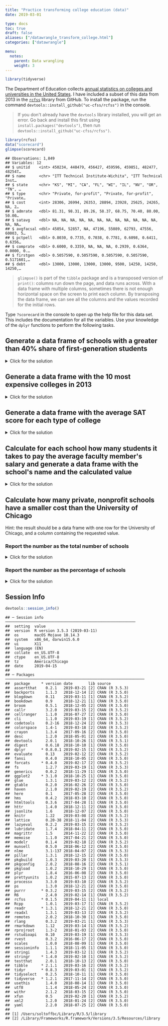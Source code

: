 ```yaml
---
title: "Practice transforming college education (data)"
date: 2019-03-01

type: docs
toc: true
draft: false
aliases: ["/datawrangle_transform_college.html"]
categories: ["datawrangle"]

menu:
  notes:
    parent: Data wrangling
    weight: 3
---
```





```r
library(tidyverse)
```

The Department of Education collects [annual statistics on colleges and universities in the United States](https://collegescorecard.ed.gov/). I have included a subset of this data from 2013 in the [`rcfss`](https://github.com/uc-cfss/rcfss) library from GitHub. To install the package, run the command `devtools::install_github("uc-cfss/rcfss")` in the console.

> If you don't already have the `devtools` library installed, you will get an error. Go back and install this first using `install.packages("devtools")`, then run `devtools::install_github("uc-cfss/rcfss")`.


```r
library(rcfss)
data("scorecard")
glimpse(scorecard)
```

```
## Observations: 1,849
## Variables: 12
## $ unitid    <int> 450234, 448479, 456427, 459596, 459851, 482477, 482547…
## $ name      <chr> "ITT Technical Institute-Wichita", "ITT Technical Inst…
## $ state     <chr> "KS", "MI", "CA", "FL", "WI", "IL", "NV", "OR", "TN", …
## $ type      <chr> "Private, for-profit", "Private, for-profit", "Private…
## $ cost      <int> 28306, 26994, 26353, 28894, 23928, 25625, 24265, NA, 2…
## $ admrate   <dbl> 81.31, 98.31, 89.26, 58.37, 68.75, 70.40, 80.00, 50.00…
## $ satavg    <dbl> NA, NA, NA, NA, NA, NA, NA, NA, NA, NA, NA, NA, NA, NA…
## $ avgfacsal <dbl> 45054, 52857, NA, 47196, 55089, 62793, 47556, 60003, 5…
## $ pctpell   <dbl> 0.8030, 0.7735, 0.7038, 0.7781, 0.6098, 0.6411, 0.6356…
## $ comprate  <dbl> 0.6000, 0.3359, NA, NA, NA, 0.2939, 0.6364, 0.0000, 0.…
## $ firstgen  <dbl> 0.5057590, 0.5057590, 0.5057590, 0.5057590, 0.5171601,…
## $ debt      <dbl> 13000, 13000, 13000, 13000, 9500, 14250, 14250, 14250,…
```

> `glimpse()` is part of the `tibble` package and is a transposed version of `print()`: columns run down the page, and data runs across. With a data frame with multiple columns, sometimes there is not enough horizontal space on the screen to print each column. By transposing the data frame, we can see all the columns and the values recorded for the initial rows.

Type `?scorecard` in the console to open up the help file for this data set. This includes the documentation for all the variables. Use your knowledge of the `dplyr` functions to perform the following tasks.

## Generate a data frame of schools with a greater than 40% share of first-generation students

<details> 
  <summary>Click for the solution</summary>
  <p>
  

```r
filter(.data = scorecard, firstgen > .40)
```

```
## # A tibble: 578 x 12
##    unitid name  state type   cost admrate satavg avgfacsal pctpell comprate
##     <int> <chr> <chr> <chr> <int>   <dbl>  <dbl>     <dbl>   <dbl>    <dbl>
##  1 450234 ITT … KS    Priv… 28306    81.3     NA     45054   0.803    0.6  
##  2 448479 ITT … MI    Priv… 26994    98.3     NA     52857   0.774    0.336
##  3 456427 ITT … CA    Priv… 26353    89.3     NA        NA   0.704   NA    
##  4 459596 ITT … FL    Priv… 28894    58.4     NA     47196   0.778   NA    
##  5 459851 Herz… WI    Priv… 23928    68.8     NA     55089   0.610   NA    
##  6 482477 DeVr… IL    Priv… 25625    70.4     NA     62793   0.641    0.294
##  7 482547 DeVr… NV    Priv… 24265    80       NA     47556   0.636    0.636
##  8 482592 DeVr… OR    Priv…    NA    50       NA     60003   0.671    0    
##  9 482617 DeVr… TN    Priv… 20983    66.7     NA     51660   0.720    0    
## 10 482662 DeVr… WA    Priv… 21999    77.8     NA     56160   0.586    0.290
## # … with 568 more rows, and 2 more variables: firstgen <dbl>, debt <dbl>
```

  </p>
</details>

## Generate a data frame with the 10 most expensive colleges in 2013

<details> 
  <summary>Click for the solution</summary>
  <p>
  
  We could use a combination of `arrange()` and `slice()` to sort the data frame from most to least expensive, then keep the first 10 rows:
  

```r
arrange(.data = scorecard, desc(cost)) %>%
  slice(1:10)
```

```
## # A tibble: 10 x 12
##    unitid name  state type   cost admrate satavg avgfacsal pctpell comprate
##     <int> <chr> <chr> <chr> <int>   <dbl>  <dbl>     <dbl>   <dbl>    <dbl>
##  1 195304 Sara… NY    Priv… 62636   61.7      NA     87309  0.194     0.692
##  2 179867 Wash… MO    Priv… 62594   15.6    1474    123579  0.0616    0.940
##  3 144050 Univ… IL    Priv… 62425    8.81   1504    153738  0.142     0.927
##  4 190150 Colu… NY    Priv… 61540    7.42   1471    151479  0.215     0.933
##  5 182670 Dart… NH    Priv… 61398    9.78   1446    120114  0.136     0.947
##  6 130697 Wesl… CT    Priv… 61167   20.9    1387    103437  0.184     0.915
##  7 147767 Nort… IL    Priv… 60729   15.3    1458    135396  0.142     0.942
##  8 120254 Occi… CA    Priv… 60655   42.4    1303     95391  0.215     0.878
##  9 115409 Harv… CA    Priv… 60613   18.2    1483    114885  0.131     0.908
## 10 230816 Benn… VT    Priv… 60556   64.9      NA     82017  0.215     0.672
## # … with 2 more variables: firstgen <dbl>, debt <dbl>
```

 We can also use the `top_n()` function in `dplyr` to accomplish the same thing in one line of code.


```r
top_n(x = scorecard, n = 10, wt = cost)
```

```
## # A tibble: 10 x 12
##    unitid name  state type   cost admrate satavg avgfacsal pctpell comprate
##     <int> <chr> <chr> <chr> <int>   <dbl>  <dbl>     <dbl>   <dbl>    <dbl>
##  1 120254 Occi… CA    Priv… 60655   42.4    1303     95391  0.215     0.878
##  2 195304 Sara… NY    Priv… 62636   61.7      NA     87309  0.194     0.692
##  3 115409 Harv… CA    Priv… 60613   18.2    1483    114885  0.131     0.908
##  4 130697 Wesl… CT    Priv… 61167   20.9    1387    103437  0.184     0.915
##  5 147767 Nort… IL    Priv… 60729   15.3    1458    135396  0.142     0.942
##  6 144050 Univ… IL    Priv… 62425    8.81   1504    153738  0.142     0.927
##  7 230816 Benn… VT    Priv… 60556   64.9      NA     82017  0.215     0.672
##  8 182670 Dart… NH    Priv… 61398    9.78   1446    120114  0.136     0.947
##  9 179867 Wash… MO    Priv… 62594   15.6    1474    123579  0.0616    0.940
## 10 190150 Colu… NY    Priv… 61540    7.42   1471    151479  0.215     0.933
## # … with 2 more variables: firstgen <dbl>, debt <dbl>
```

  Notice that the resulting data frame is not sorted in order from most to least expensive - instead it is sorted in the original order from the data frame, but still only contains the 10 most expensive schools based on cost.
  
  </p>
</details>

## Generate a data frame with the average SAT score for each type of college

<details> 
  <summary>Click for the solution</summary>
  <p>
  

```r
scorecard %>%
  group_by(type) %>%
  summarize(mean_sat = mean(satavg, na.rm = TRUE))
```

```
## # A tibble: 3 x 2
##   type                mean_sat
##   <chr>                  <dbl>
## 1 Private, for-profit    1002.
## 2 Private, nonprofit     1075.
## 3 Public                 1037.
```

  </p>
</details>

## Calculate for each school how many students it takes to pay the average faculty member's salary and generate a data frame with the school's name and the calculated value

<details> 
  <summary>Click for the solution</summary>
  <p>
  

```r
scorecard %>%
  mutate(ratio = avgfacsal / cost) %>%
  select(name, ratio)
```

```
## # A tibble: 1,849 x 2
##    name                                 ratio
##    <chr>                                <dbl>
##  1 ITT Technical Institute-Wichita       1.59
##  2 ITT Technical Institute-Swartz Creek  1.96
##  3 ITT Technical Institute-Concord      NA   
##  4 ITT Technical Institute-Tallahassee   1.63
##  5 Herzing University-Brookfield         2.30
##  6 DeVry University-Illinois             2.45
##  7 DeVry University-Nevada               1.96
##  8 DeVry University-Oregon              NA   
##  9 DeVry University-Tennessee            2.46
## 10 DeVry University-Washington           2.55
## # … with 1,839 more rows
```

  </p>
</details>

## Calculate how many private, nonprofit schools have a smaller cost than the University of Chicago

Hint: the result should be a data frame with one row for the University of Chicago, and a column containing the requested value.

### Report the number as the total number of schools

<details> 
  <summary>Click for the solution</summary>
  <p>
  

```r
scorecard %>%
  filter(type == "Private, nonprofit") %>%
  arrange(cost) %>%
  # use row_number() but subtract 1 since UChicago is not cheaper than itself
  mutate(school_cheaper = row_number() - 1) %>%
  filter(name == "University of Chicago") %>%
  glimpse()
```

```
## Observations: 1
## Variables: 13
## $ unitid         <int> 144050
## $ name           <chr> "University of Chicago"
## $ state          <chr> "IL"
## $ type           <chr> "Private, nonprofit"
## $ cost           <int> 62425
## $ admrate        <dbl> 8.81
## $ satavg         <dbl> 1504
## $ avgfacsal      <dbl> 153738
## $ pctpell        <dbl> 0.1419
## $ comprate       <dbl> 0.9268
## $ firstgen       <dbl> 0.1185808
## $ debt           <dbl> 16350
## $ school_cheaper <dbl> 1077
```

  </p>
</details>

### Report the number as the percentage of schools

<details> 
  <summary>Click for the solution</summary>
  <p>
  

```r
scorecard %>%
  filter(type == "Private, nonprofit") %>%
  mutate(cost_rank = percent_rank(cost)) %>%
  filter(name == "University of Chicago") %>%
  glimpse()
```

```
## Observations: 1
## Variables: 13
## $ unitid    <int> 144050
## $ name      <chr> "University of Chicago"
## $ state     <chr> "IL"
## $ type      <chr> "Private, nonprofit"
## $ cost      <int> 62425
## $ admrate   <dbl> 8.81
## $ satavg    <dbl> 1504
## $ avgfacsal <dbl> 153738
## $ pctpell   <dbl> 0.1419
## $ comprate  <dbl> 0.9268
## $ firstgen  <dbl> 0.1185808
## $ debt      <dbl> 16350
## $ cost_rank <dbl> 0.9981464
```

  </p>
</details>

## Session Info



```r
devtools::session_info()
```

```
## ─ Session info ──────────────────────────────────────────────────────────
##  setting  value                       
##  version  R version 3.5.3 (2019-03-11)
##  os       macOS Mojave 10.14.3        
##  system   x86_64, darwin15.6.0        
##  ui       X11                         
##  language (EN)                        
##  collate  en_US.UTF-8                 
##  ctype    en_US.UTF-8                 
##  tz       America/Chicago             
##  date     2019-04-15                  
## 
## ─ Packages ──────────────────────────────────────────────────────────────
##  package     * version date       lib source        
##  assertthat    0.2.1   2019-03-21 [2] CRAN (R 3.5.3)
##  backports     1.1.3   2018-12-14 [2] CRAN (R 3.5.0)
##  blogdown      0.11    2019-03-11 [1] CRAN (R 3.5.2)
##  bookdown      0.9     2018-12-21 [1] CRAN (R 3.5.0)
##  broom         0.5.1   2018-12-05 [2] CRAN (R 3.5.0)
##  callr         3.2.0   2019-03-15 [2] CRAN (R 3.5.2)
##  cellranger    1.1.0   2016-07-27 [2] CRAN (R 3.5.0)
##  cli           1.1.0   2019-03-19 [1] CRAN (R 3.5.2)
##  codetools     0.2-16  2018-12-24 [2] CRAN (R 3.5.3)
##  colorspace    1.4-1   2019-03-18 [2] CRAN (R 3.5.2)
##  crayon        1.3.4   2017-09-16 [2] CRAN (R 3.5.0)
##  desc          1.2.0   2018-05-01 [2] CRAN (R 3.5.0)
##  devtools      2.0.1   2018-10-26 [1] CRAN (R 3.5.1)
##  digest        0.6.18  2018-10-10 [1] CRAN (R 3.5.0)
##  dplyr       * 0.8.0.1 2019-02-15 [1] CRAN (R 3.5.2)
##  evaluate      0.13    2019-02-12 [2] CRAN (R 3.5.2)
##  fansi         0.4.0   2018-10-05 [2] CRAN (R 3.5.0)
##  forcats     * 0.4.0   2019-02-17 [2] CRAN (R 3.5.2)
##  fs            1.2.7   2019-03-19 [1] CRAN (R 3.5.3)
##  generics      0.0.2   2018-11-29 [1] CRAN (R 3.5.0)
##  ggplot2     * 3.1.0   2018-10-25 [1] CRAN (R 3.5.0)
##  glue          1.3.1   2019-03-12 [2] CRAN (R 3.5.2)
##  gtable        0.2.0   2016-02-26 [2] CRAN (R 3.5.0)
##  haven         2.1.0   2019-02-19 [2] CRAN (R 3.5.2)
##  here          0.1     2017-05-28 [2] CRAN (R 3.5.0)
##  hms           0.4.2   2018-03-10 [2] CRAN (R 3.5.0)
##  htmltools     0.3.6   2017-04-28 [1] CRAN (R 3.5.0)
##  httr          1.4.0   2018-12-11 [2] CRAN (R 3.5.0)
##  jsonlite      1.6     2018-12-07 [2] CRAN (R 3.5.0)
##  knitr         1.22    2019-03-08 [2] CRAN (R 3.5.2)
##  lattice       0.20-38 2018-11-04 [2] CRAN (R 3.5.3)
##  lazyeval      0.2.2   2019-03-15 [2] CRAN (R 3.5.2)
##  lubridate     1.7.4   2018-04-11 [2] CRAN (R 3.5.0)
##  magrittr      1.5     2014-11-22 [2] CRAN (R 3.5.0)
##  memoise       1.1.0   2017-04-21 [2] CRAN (R 3.5.0)
##  modelr        0.1.4   2019-02-18 [2] CRAN (R 3.5.2)
##  munsell       0.5.0   2018-06-12 [2] CRAN (R 3.5.0)
##  nlme          3.1-137 2018-04-07 [2] CRAN (R 3.5.3)
##  pillar        1.3.1   2018-12-15 [2] CRAN (R 3.5.0)
##  pkgbuild      1.0.3   2019-03-20 [1] CRAN (R 3.5.3)
##  pkgconfig     2.0.2   2018-08-16 [2] CRAN (R 3.5.1)
##  pkgload       1.0.2   2018-10-29 [1] CRAN (R 3.5.0)
##  plyr          1.8.4   2016-06-08 [2] CRAN (R 3.5.0)
##  prettyunits   1.0.2   2015-07-13 [2] CRAN (R 3.5.0)
##  processx      3.3.0   2019-03-10 [2] CRAN (R 3.5.2)
##  ps            1.3.0   2018-12-21 [2] CRAN (R 3.5.0)
##  purrr       * 0.3.2   2019-03-15 [2] CRAN (R 3.5.2)
##  R6            2.4.0   2019-02-14 [1] CRAN (R 3.5.2)
##  rcfss       * 0.1.5   2019-04-11 [1] local         
##  Rcpp          1.0.1   2019-03-17 [1] CRAN (R 3.5.2)
##  readr       * 1.3.1   2018-12-21 [2] CRAN (R 3.5.0)
##  readxl        1.3.1   2019-03-13 [2] CRAN (R 3.5.2)
##  remotes       2.0.2   2018-10-30 [1] CRAN (R 3.5.0)
##  rlang         0.3.2   2019-03-21 [1] CRAN (R 3.5.3)
##  rmarkdown     1.12    2019-03-14 [1] CRAN (R 3.5.2)
##  rprojroot     1.3-2   2018-01-03 [2] CRAN (R 3.5.0)
##  rstudioapi    0.10    2019-03-19 [1] CRAN (R 3.5.3)
##  rvest         0.3.2   2016-06-17 [2] CRAN (R 3.5.0)
##  scales        1.0.0   2018-08-09 [1] CRAN (R 3.5.0)
##  sessioninfo   1.1.1   2018-11-05 [1] CRAN (R 3.5.0)
##  stringi       1.4.3   2019-03-12 [1] CRAN (R 3.5.2)
##  stringr     * 1.4.0   2019-02-10 [1] CRAN (R 3.5.2)
##  testthat      2.0.1   2018-10-13 [2] CRAN (R 3.5.0)
##  tibble      * 2.1.1   2019-03-16 [2] CRAN (R 3.5.2)
##  tidyr       * 0.8.3   2019-03-01 [1] CRAN (R 3.5.2)
##  tidyselect    0.2.5   2018-10-11 [1] CRAN (R 3.5.0)
##  tidyverse   * 1.2.1   2017-11-14 [2] CRAN (R 3.5.0)
##  usethis       1.4.0   2018-08-14 [1] CRAN (R 3.5.0)
##  utf8          1.1.4   2018-05-24 [2] CRAN (R 3.5.0)
##  withr         2.1.2   2018-03-15 [2] CRAN (R 3.5.0)
##  xfun          0.5     2019-02-20 [1] CRAN (R 3.5.2)
##  xml2          1.2.0   2018-01-24 [2] CRAN (R 3.5.0)
##  yaml          2.2.0   2018-07-25 [2] CRAN (R 3.5.0)
## 
## [1] /Users/soltoffbc/Library/R/3.5/library
## [2] /Library/Frameworks/R.framework/Versions/3.5/Resources/library
```
